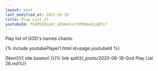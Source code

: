 ```yaml
---
layout: post
last_modified_at: 2021-03-29
title: Play List 27
youtubeId: PLBPbS9iq4r_qhUme1urtXPKHeoSjqBFi7
---
```

 
 
Play list of GOD's names chants.
 
{% include youtubePlayer1.html id=page.youtubeId %}
 

[Next]({{ site.baseurl }}{% link  split3/_posts/2020-06-18-God Play List 26.md%})
